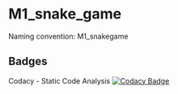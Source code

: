 # M1_snake_game
Naming convention: M1_snakegame


## Badges
Codacy - Static Code Analysis [![Codacy Badge](https://app.codacy.com/project/badge/Grade/45b898a689694bbab4cefe784812c822)](https://www.codacy.com/gh/Nat1718/M1_snake_game/dashboard?utm_source=github.com&amp;utm_medium=referral&amp;utm_content=Nat1718/M1_snake_game&amp;utm_campaign=Badge_Grade)
